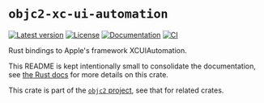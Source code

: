 # `objc2-xc-ui-automation`

[![Latest version](https://badgen.net/crates/v/objc2-xc-ui-automation)](https://crates.io/crates/objc2-xc-ui-automation)
[![License](https://badgen.net/badge/license/Zlib%20OR%20Apache-2.0%20OR%20MIT/blue)](../../LICENSE.md)
[![Documentation](https://docs.rs/objc2-xc-ui-automation/badge.svg)](https://docs.rs/objc2-xc-ui-automation/)
[![CI](https://github.com/madsmtm/objc2/actions/workflows/ci.yml/badge.svg)](https://github.com/madsmtm/objc2/actions/workflows/ci.yml)

Rust bindings to Apple's framework XCUIAutomation.

This README is kept intentionally small to consolidate the documentation, see
[the Rust docs](https://docs.rs/objc2-xc-ui-automation/) for more details on this crate.

This crate is part of the [`objc2` project](https://github.com/madsmtm/objc2),
see that for related crates.
